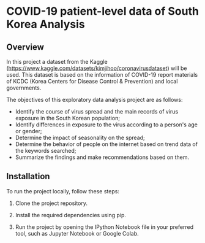 # COVID-19 patient-level data of South Korea Analysis

## Overview

In this project a dataset from the Kaggle (https://www.kaggle.com/datasets/kimjihoo/coronavirusdataset) will be used. This dataset is based on the information of COVID-19 report materials of KCDC (Korea Centers for Disease Control & Prevention) and local governments.

The objectives of this exploratory data analysis project are as follows:

* Identify the course of virus spread and the main records of virus exposure in the South Korean population;
* Identify differences in exposure to the virus according to a person's age or gender;
* Determine the impact of seasonality on the spread;
* Determine the behavior of people on the internet based on trend data of the keywords searched;
* Summarize the findings and make recommendations based on them.

## Installation

To run the project locally, follow these steps:
1. Clone the project repository.

2. Install the required dependencies using pip.

3. Run the project by opening the IPython Notebook file in your preferred tool, such as Jupyter Notebook or Google Colab. 
